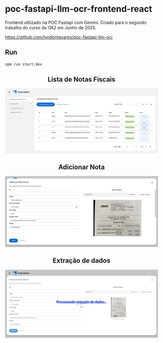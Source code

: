 # poc-fastapi-llm-ocr-frontend-react

Frontend utilizado na POC Fastapi com Gemini. Criado para o segundo trabalho do curso da I1A2 em Junho de 2025.

<https://github.com/lyndontavares/poc-fastapi-llm-ocr>

## Run

```bash
npm run start:dev
```

<div align="center">

## Lista de Notas Fiscais

![](assets/tela1.png)

## Adicionar Nota

![](assets/tela2.png)

## Extração de dados

![](assets/tela3.png)

</div>
